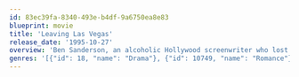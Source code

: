 ```yaml
---
id: 83ec39fa-8340-493e-b4df-9a6750ea8e83
blueprint: movie
title: 'Leaving Las Vegas'
release_date: '1995-10-27'
overview: 'Ben Sanderson, an alcoholic Hollywood screenwriter who lost everything because of his drinking, arrives in Las Vegas to drink himself to death. There, he meets and forms an uneasy friendship and non-interference pact with prostitute Sera.'
genres: '[{"id": 18, "name": "Drama"}, {"id": 10749, "name": "Romance"}]'
---
```

